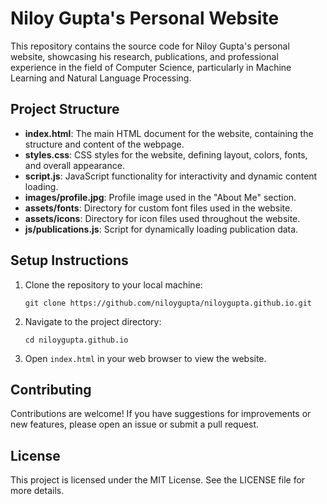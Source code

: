 # Niloy Gupta's Personal Website

This repository contains the source code for Niloy Gupta's personal website, showcasing his research, publications, and professional experience in the field of Computer Science, particularly in Machine Learning and Natural Language Processing.

## Project Structure

- **index.html**: The main HTML document for the website, containing the structure and content of the webpage.
- **styles.css**: CSS styles for the website, defining layout, colors, fonts, and overall appearance.
- **script.js**: JavaScript functionality for interactivity and dynamic content loading.
- **images/profile.jpg**: Profile image used in the "About Me" section.
- **assets/fonts**: Directory for custom font files used in the website.
- **assets/icons**: Directory for icon files used throughout the website.
- **js/publications.js**: Script for dynamically loading publication data.

## Setup Instructions

1. Clone the repository to your local machine:
   ```
   git clone https://github.com/niloygupta/niloygupta.github.io.git
   ```

2. Navigate to the project directory:
   ```
   cd niloygupta.github.io
   ```

3. Open `index.html` in your web browser to view the website.

## Contributing

Contributions are welcome! If you have suggestions for improvements or new features, please open an issue or submit a pull request.

## License

This project is licensed under the MIT License. See the LICENSE file for more details.